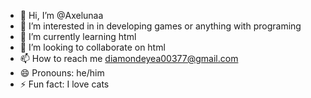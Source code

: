 - 👋 Hi, I’m @Axelunaa
- 👀 I’m interested in in developing games or anything with programing
- 🌱 I’m currently learning html
- 💞️ I’m looking to collaborate on html
- 📫 How to reach me diamondeyea00377@gmail.com
- 😄 Pronouns: he/him
- ⚡ Fun fact: I love cats

<!---
Axelunaa/Axelunaa is a ✨ special ✨ repository because its `README.md` (this file) appears on your GitHub profile.
You can click the Preview link to take a look at your changes.
--->
